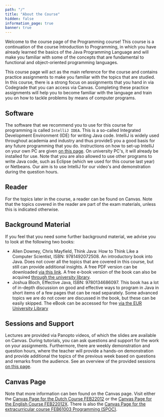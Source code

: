 ```yaml
---
path: "/"
title: "About the Course"
hidden: false
information_page: true
banner: true
---
```


Welcome to the course page of the Programming course! This course is a continuation of the course Introduction to Programming, in which you have already learned the basics of the Java Programming Language and will make you familiar with some of the concepts that are fundamental to functional and object-oriented programming languages.

This course page will act as the main reference for the course and contains practice assignments to make you familiar with the topics that are studied. In this course, there is a strong focus on assignments that you hand in via Codegrade that you can access via Canvas. Completing these practice assignments will help you to become familiar with the language and train you on how to tackle problems by means of computer programs.

## Software
The software that we recommend you to use for this course for programming is called `IntelliJ IDEA`. This is a so-called Integrated Development Environment (IDE) for writing Java code. IntelliJ is widely used throughout academia and industry and thus provideS you a good basis for any future programming that you do. Instructions on how to set-up IntelliJ on your own PC are given [on this page](./installation). On university PC's, it will already be installed for use. Note that you are also allowed to use other programs to write Java code, such as Eclipse (which we used for this course last  year) or Netbeans. Our aim is to use IntelliJ for our video's and demonstration during the question hours.

## Reader
For the topics later in the course, a reader can be found on Canvas. Note that the topics covered in the reader are part of the exam materials, unless this is indicated otherwise.

## Background Material
If you feel that you need some further background material, we advise you to look at the following two books:

* Allen Downey, Chris Mayfield, Think Java: How to Think Like a Computer Scientist, ISBN: 9781492072508. An introductory book into Java. Does not cover all the topics that are covered in this course, but still can provide additional insights. A free PDF version can be downloaded [via this link](https://greenteapress.com/wp/think-java-2e/). A free e-book version of the book can also be acquired [through the university library](https://eur.on.worldcat.org/v2/oclc/1138950137).
* Joshua Bloch, Effective Java, ISBN: 9780134686097. This book has a lot of in-depth discussion on good and effective ways to program in Java in short items of a few pages that can be read separately. Some advanced topics we are do not cover are discussed in the book, but these can be easily skipped. The eBook can be accessed for free [via the EUR University Library](https://eur.on.worldcat.org/v2/oclc/1018480592)

## Sessions and Support
Lectures are provided via Panopto videos, of which the slides are available on Canvas. During tutorials, you can ask questions and support for the work on your assignments. Furthermore, there are weekly demonstration and question hours, where the teacher will provide a hands-on demonstration and provide additional the topics of the previous week based on questions and remarks from the audience. See an overview of the provided sessions [on this page](/sessions-and-support).

## Canvas Page
Note that more information can ben found on the Canvas page. Visit either the [Canvas Page for the Dutch Course FEB22012](https://canvas.eur.nl/courses/51095) or the [Canvas Page for the English Course FEB22012X](https://canvas.eur.nl/courses/50821).
There is also the [Canvas Page for the extracurricular course FEB61003 Programming (SPOC)](https://canvas.eur.nl/courses/51090).
